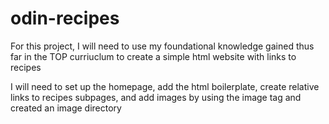 # odin-recipes
For this project, I will need to use my foundational knowledge gained thus far in the TOP curriuclum to create a simple html website with links to recipes

I will need to set up the homepage, add the html boilerplate, create relative links to recipes subpages, and add images by using the image tag and created an image directory
